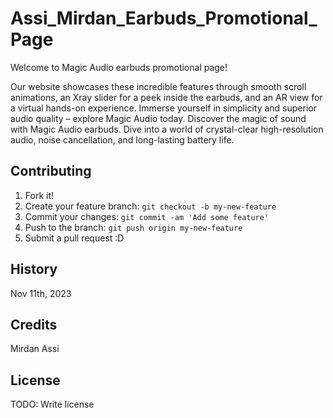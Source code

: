# Assi_Mirdan_Earbuds_Promotional_Page

Welcome to Magic Audio earbuds promotional page!

Our website showcases these incredible features through smooth scroll animations, an Xray slider for a peek inside the earbuds, and an AR view for a virtual hands-on experience. Immerse yourself in simplicity and superior audio quality – explore Magic Audio today.
Discover the magic of sound with Magic Audio earbuds. Dive into a world of crystal-clear high-resolution audio, noise cancellation, and long-lasting battery life. 
## Contributing

1. Fork it!
2. Create your feature branch: `git checkout -b my-new-feature`
3. Commit your changes: `git commit -am 'Add some feature'`
4. Push to the branch: `git push origin my-new-feature`
5. Submit a pull request :D

## History

Nov 11th, 2023

## Credits

Mirdan Assi

## License

TODO: Write license
